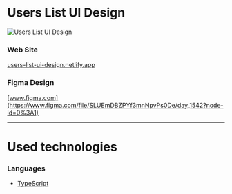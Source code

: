 # Users List UI Design

![Users List UI Design](https://i.ibb.co/WN9L4p5/Day-1542-Users-List-UI-Design.png)

### Web Site
[users-list-ui-design.netlify.app](https://users-list-ui-design.netlify.app)

### Figma Design
[www.figma.com](https://www.figma.com/file/SLUEmDBZPYf3mnNpvPs0De/day_1542?node-id=0%3A1)
___________________
# Used technologies

### Languages
- [TypeScript](https://www.typescriptlang.org)
